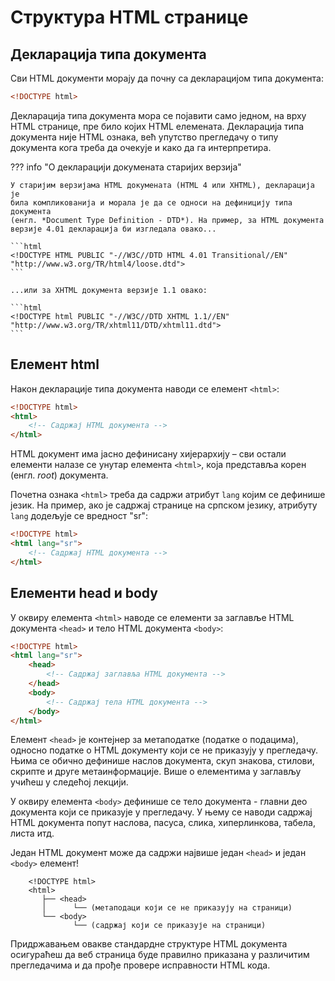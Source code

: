 # Структура HTML странице

## Декларација типа документа

Сви HTML документи морају да почну са декларацијом типа документа:

```html
<!DOCTYPE html>
```

Декларација типа документа мора се појавити само једном, на врху HTML странице,
пре било којих HTML елемената. Декларација типа документа није HTML ознака, већ
упутство прегледачу о типу документа кога треба да очекује и како да га
интерпретира.

??? info "О декларацији докумената старијих верзија"

    У старијим верзијама HTML докумената (HTML 4 или XHTML), декларација је
    била компликованија и морала је да се односи на дефиницију типа документа
    (енгл. *Document Type Definition - DTD*). На пример, за HTML документа
    верзије 4.01 декларација би изгледала овако...

    ```html
    <!DOCTYPE HTML PUBLIC "-//W3C//DTD HTML 4.01 Transitional//EN" "http://www.w3.org/TR/html4/loose.dtd">
    ```

    ...или за XHTML документа верзије 1.1 овако:

    ```html
    <!DOCTYPE html PUBLIC "-//W3C//DTD XHTML 1.1//EN" "http://www.w3.org/TR/xhtml11/DTD/xhtml11.dtd">
    ```

## Елемент html

Након декларације типа документа наводи се елемент `<html>`:

```html
<!DOCTYPE html>
<html>
    <!-- Садржај HTML документа -->
</html>
```

HTML документ има јасно дефинисану хијерархију – сви остали елементи налазе се
унутар елемента `<html>`, која представља корен (енгл. *root*) документа.

Почетна ознака `<html>` треба да садржи атрибут `lang` којим се дефинише језик.
На пример, ако је садржај странице на српском језику, атрибуту `lang` додељује
се вредност "sr":

```html
<!DOCTYPE html>
<html lang="sr">
    <!-- Садржај HTML документа -->
</html>
```

## Елементи head и body

У оквиру елемента `<html>` наводе се елементи за заглавље HTML документа
`<head>` и тело HTML документа `<body>`:

```html
<!DOCTYPE html>
<html lang="sr">
    <head>
        <!-- Садржај заглавља HTML документа -->
    </head>
    <body>
        <!-- Садржај тела HTML документа -->
    </body>
</html>
```

Елемент `<head>` је контејнер за метаподатке (податке о подацима), односно
податке о HTML документу који се не приказују у прегледачу. Њима се обично
дефинише наслов документа, скуп знакова, стилови, скрипте и друге
метаинформације. Више о елементима у заглављу учићеш у следећој лекцији.

У оквиру елемента `<body>` дефинише се тело документа - главни део документа
који се приказује у прегледачу. У њему се наводи садржај HTML документа попут
наслова, пасуса, слика, хиперлинкова, табела, листа итд.

Један HTML документ може да садржи највише један `<head>` и један `<body>`
елемент!

```text
    <!DOCTYPE html>
    <html>
       ├── <head>
       │      └── (метаподаци који се не приказују на страници)
       └── <body>
              └── (садржај који се приказује на страници)
```

Придржавањем овакве стандардне структуре HTML документа осигураћеш да веб
страница буде правилно приказана у различитим прегледачима и да прође провере
исправности HTML кода.
